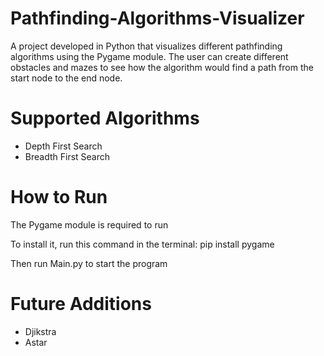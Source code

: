 # Pathfinding-Algorithms-Visualizer
A project developed in Python that visualizes different pathfinding algorithms using the Pygame module. The user can create different obstacles and mazes to see how the algorithm would find a path from the start node to the end node.

# Supported Algorithms
* Depth First Search
* Breadth First Search

# How to Run
The Pygame module is required to run

To install it, run this command in the terminal: pip install pygame

Then run Main.py to start the program

# Future Additions
* Djikstra
* Astar
